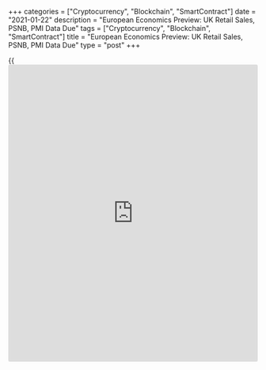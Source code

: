 +++
categories = ["Cryptocurrency", "Blockchain", "SmartContract"]
date = "2021-01-22"
description = "European Economics Preview: UK Retail Sales, PSNB, PMI Data Due"
tags = ["Cryptocurrency", "Blockchain", "SmartContract"]
title = "European Economics Preview: UK Retail Sales, PSNB, PMI Data Due"
type = "post"
+++

{{<iframe id="large-banner" src="https://www.bounty.group/#slide=22.0" width="100%" height="600" scrolling="no" style="border: 0px solid rgb(216, 221, 230); border-radius: 3px;">}}

Retail sales, public sector finances and flash Purchasing Managers'
survey results from the UK are due on Friday, headlining a busy day for
the European economic [news](https://www.letsplayfx.com/blog/forex-news-website/).  
  
At 2.00 am ET, the Office for National Statistics releases UK budget
balance and retail sales figures. Economists forecast retail sales to
advance 1.2 percent on month in December, in contrast to a 3.8 percent
fall in November.

The budget deficit is seen at GBP 27.3 billion in December versus a GBP
30.8 billion shortfall in November.

At 3.15 am ET, IHS Markit releases France's flash PMI data for January.
The composite output index is seen at 49.0 versus 49.5 in the previous
month.

At 3.30 am ET, Germany's flash PMI data is due. Economists forecast the
composite index to fall to 50.3 in January from 52.0 in December.

At 4.00 am ET, IHS Markit publishes Eurozone composite PMI data for
January. Economists forecast the composite index to fall to 47.6 from
49.1 in the previous month.

Also, retail sales, industrial production and producer prices from
Poland are due.

Half an hour later, UK CIPS/Markit composite output survey data is due.
The flash composite PMI is seen unchanged at 50.7 in January compared to
50.4 a month ago.

For comments and feedback [contact](https://www.playgroundfx.com/contact/): editorial@rtt[news](https://www.letsplayfx.com/blog/forex-news-website/).com

[Economic News][1]

 **What parts of the world are seeing the best (and worst) economic
performances lately? Click[here][2] to check out our [Econ Scorecard][2]
and find out! See up-to-the-moment [ranking](https://www.playgroundfx.com/blog/crypto-exchange-ranking/)s for the best and worst
performers in [GDP][3], [unemployment rate][4], [inflation][2] and much
more.**

   1. www.rtt[news](https://www.letsplayfx.com/blog/forex-news-website/).com/Content/EconomicNews.aspx
   2. www.rtt[news](https://www.letsplayfx.com/blog/forex-news-website/).com/economic-scorecard/world-rank/CPI/highest-performance.aspx
   3. www.rtt[news](https://www.letsplayfx.com/blog/forex-news-website/).com/economic-scorecard/world-rank/GDP/highest-performance.aspx
   4. www.rtt[news](https://www.letsplayfx.com/blog/forex-news-website/).com/economic-scorecard/world-rank/unemployment-rate/lowest-performance.aspx